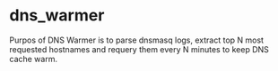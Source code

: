 # dns_warmer
Purpos of DNS Warmer is to parse dnsmasq logs, extract top N most requested hostnames and requery them every N minutes to keep DNS cache warm.
